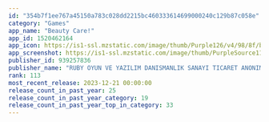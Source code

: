 ```yaml
---
id: "354b7f1ee767a45150a783c028dd2215bc460333614699000240c129b87c058e"
category: "Games"
app_name: "Beauty Care!"
app_id: 1520462164
app_icon: https://is1-ssl.mzstatic.com/image/thumb/Purple126/v4/98/8f/bb/988fbb5a-278c-5d42-7eb2-d9d9ddb155f9/AppIcon-0-0-1x_U007emarketing-0-0-0-7-0-0-sRGB-0-0-0-GLES2_U002c0-512MB-85-220-0-0.png/1024x1024bb.png
app_screenshot: https://is1-ssl.mzstatic.com/image/thumb/PurpleSource116/v4/5b/16/3e/5b163ebe-57d5-7772-2bdf-027fe60fdfbb/e7a3a82c-e0f7-4504-b256-4d076620ac9a_1242x2688-2.png/1242x2688bb.png
publisher_id: 939257836
publisher_name: "RUBY OYUN VE YAZILIM DANISMANLIK SANAYI TICARET ANONIM SIRKETI"
rank: 113
most_recent_release: 2023-12-21 00:00:00
release_count_in_past_year: 25
release_count_in_past_year_category: 19
release_count_in_past_year_top_in_category: 33
---
```

